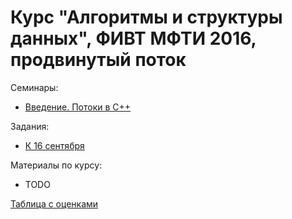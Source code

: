 # Курс "Алгоритмы и структуры данных", ФИВТ МФТИ 2016, продвинутый поток

Семинары:
* [Введение. Потоки в C++](01)

Задания:
* [К 16 сентября](...)

Материалы по курсу:
* TODO

[Таблица с оценками](...)

